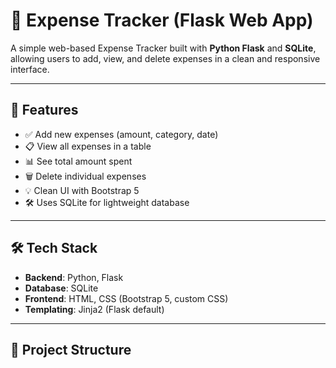 # 💸 Expense Tracker (Flask Web App)

A simple web-based Expense Tracker built with **Python Flask** and **SQLite**, allowing users to add, view, and delete expenses in a clean and responsive interface.

---

## 📌 Features

- ✅ Add new expenses (amount, category, date)
- 📋 View all expenses in a table
- 📊 See total amount spent
- 🗑️ Delete individual expenses
- 💡 Clean UI with Bootstrap 5
- 🛠️ Uses SQLite for lightweight database

---

## 🛠️ Tech Stack

- **Backend**: Python, Flask
- **Database**: SQLite
- **Frontend**: HTML, CSS (Bootstrap 5, custom CSS)
- **Templating**: Jinja2 (Flask default)

---

## 📂 Project Structure

 
